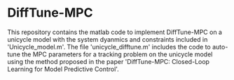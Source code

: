 # DiffTune-MPC
This repository contains the matlab code to implement DiffTune-MPC on a unicycle model with the system dyanmics and constraints included in 'Unicycle_model.m'. The file 'unicycle_difftune.m' includes the code to auto-tune the MPC parameters for a tracking problem on the unicycle model using the method proposed in the paper 'DiffTune-MPC: Closed-Loop Learning for Model Predictive Control'.
